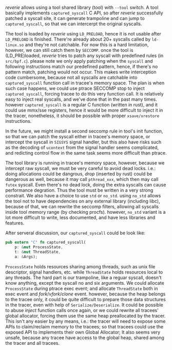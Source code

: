 *reverie* allows using a tool shared library (tool) with `--tool` switch.
A tool basically implements `captured_syscall` C API, so after *reverie* 
successfully patched a syscall site, it can generate trampoline and can jump
to `captured_syscall`, so that we can intercerpt the original syscalls.

The tool is loaded by *reverie* using `LD_PRELOAD`, hence it is not usable 
after `LD_PRELOAD` is finished. There're already about 20+ syscalls called
by `ld-linux.so` and they're not catchable. For now this is a hard limitation,
however, we can still catch them by `SECCOMP`. once the tool is
(LD_PRE)loaded, *reverie* tries to patch any syscall with predefined rules
(in `src/bpf.c`). please note we only apply patching when the `syscall` and
following instructions match our predefined pattern, hence, if there's no 
pattern match, patching would not occur. This makes write interception code
cumbersome, because not all syscalls are catchable into `captured_syscall`
function call in tracee's memory space. The plan is when such case happens,
we could use ptrace SECCOMP stop to inject `captured_syscall`, forcing tracee
to do this very function call. It is relatively easy to inject real syscalls,
and we've done that in the past many times. however `captured_syscall` is a
regular C function (written in rust), and it could use mmx/sse registers, hence
it would be more difficult to inject it in the tracer, nonetheless, it should
be possible with proper `xsave/xrestore` instructions.

In the future, we might install a second seccomp rule in tool's init function,
so that we can patch the syscall either in tracee's memory space, or intercept 
the syscall in `SIGSYS` signal handler, but this also have risks such as the
decoding of `ucontext` from the signal handler seems complicated, and redicting
control flow in the same task seems more difficult than ptrace.

The tool library is running in tracee's memory space, however, because we
intercept raw syscall, we must be very careful to avoid dead locks. i.e.: doing
allocations could be dangrous, *drop* (inserted by rust) could be dangerous 
as well, because it may call `pthread_xxx`, which then may call `futex` syscall.
Even there's no dead lock, doing the extra syscalls can cause performance 
degration. Thus the tool must be written in a very strong constrait. We also 
have a choice to use `std` or `no_std`. using `no_std` allows the tool not to
have dependencies on any external library (including libc), because of that, we
can rewrite the seccomp filters, allowing all syscalls inside tool memory
range (by checking procfs). however, `no_std` variant is a lot more difficult
to write, less documented, and have less libraries and features.

After serveral discussion, our `captured_syscall` could be look like:

```rust
pub extern "C" fn captured_syscall(
    p: &mut ProcessState,
    t: &mut ThreadState,
	a: &Args);
```

`ProcessState` holds resources sharing among threads, such as unix file
descriptor, signal handlers, etc. while `ThreadState` holds resources local
to any threads. The hard part is our trampoline, like a reguar syscall,
doesn't know anything, except the syscall no and six arguments. We could 
allocate `ProcessState` during ptrace exec event; and allocate `ThreadState`
both in exec event and *fork*/*vfork*/*clone* event. however, because the
heap belongs to the tracee only, it could be quite difficult to prepare
those data structures in the tracer, even with help of `Serialize/Deserialize`.
It could be possible to abuse *inject* function calls once again, or we could
rewrite all tracees' global allocator, forcing them use the same heap
preallocated by the tracer. This isn't any easier by any means, i.e.: the
tracer will need to expose some APIs to claim/reclaim memory to the tracees;
so that tracees could use the exposed API to implements their own Global
Allocator; It also seems very unsafe, because any tracee have access to the
global heap, shared among the tracer and all tracees.
